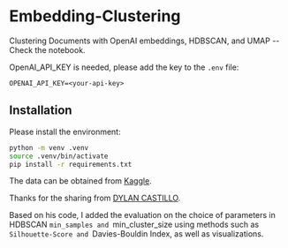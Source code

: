 # Embedding-Clustering
Clustering Documents with OpenAI embeddings, HDBSCAN, and UMAP -- Check the notebook.

OpenAI_API_KEY is needed, please add the key to the `.env` file:

```plaintext
OPENAI_API_KEY=<your-api-key>
```

## Installation

Please install the environment:

```sh
python -m venv .venv
source .venv/bin/activate
pip install -r requirements.txt
```

The data can be obtained from [Kaggle](https://www.kaggle.com/datasets/dylanjcastillo/news-headlines-2024?resource=download).

Thanks for the sharing from [DYLAN CASTILLO](https://dylancastillo.co/clustering-documents-with-openai-langchain-hdbscan/amp/).

Based on his code, I added the evaluation on the choice of parameters in HDBSCAN `min_samples and `min_cluster_size using methods such as `Silhouette-Score and `Davies-Bouldin Index, as well as visualizations.
